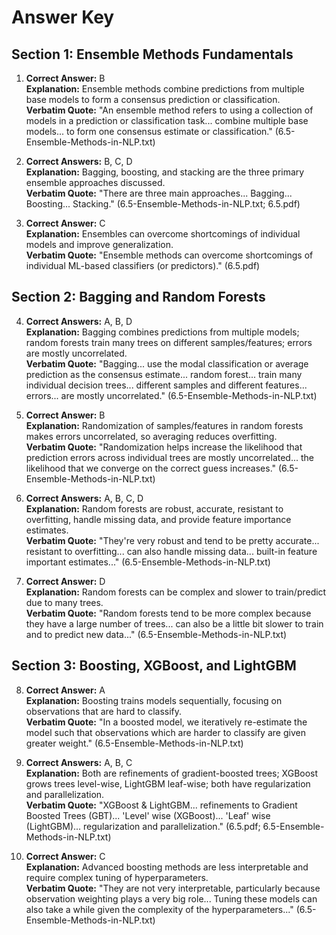 # Answer Key

## Section 1: Ensemble Methods Fundamentals

1. **Correct Answer:** B  
**Explanation:** Ensemble methods combine predictions from multiple base models to form a consensus prediction or classification.  
**Verbatim Quote:** "An ensemble method refers to using a collection of models in a prediction or classification task... combine multiple base models... to form one consensus estimate or classification." (6.5-Ensemble-Methods-in-NLP.txt)

2. **Correct Answers:** B, C, D  
**Explanation:** Bagging, boosting, and stacking are the three primary ensemble approaches discussed.  
**Verbatim Quote:** "There are three main approaches... Bagging... Boosting... Stacking." (6.5-Ensemble-Methods-in-NLP.txt; 6.5.pdf)

3. **Correct Answer:** C  
**Explanation:** Ensembles can overcome shortcomings of individual models and improve generalization.  
**Verbatim Quote:** "Ensemble methods can overcome shortcomings of individual ML-based classifiers (or predictors)." (6.5.pdf)

## Section 2: Bagging and Random Forests

4. **Correct Answers:** A, B, D  
**Explanation:** Bagging combines predictions from multiple models; random forests train many trees on different samples/features; errors are mostly uncorrelated.  
**Verbatim Quote:** "Bagging... use the modal classification or average prediction as the consensus estimate... random forest... train many individual decision trees... different samples and different features... errors... are mostly uncorrelated." (6.5-Ensemble-Methods-in-NLP.txt)

5. **Correct Answer:** B  
**Explanation:** Randomization of samples/features in random forests makes errors uncorrelated, so averaging reduces overfitting.  
**Verbatim Quote:** "Randomization helps increase the likelihood that prediction errors across individual trees are mostly uncorrelated... the likelihood that we converge on the correct guess increases." (6.5-Ensemble-Methods-in-NLP.txt)

6. **Correct Answers:** A, B, C, D  
**Explanation:** Random forests are robust, accurate, resistant to overfitting, handle missing data, and provide feature importance estimates.  
**Verbatim Quote:** "They're very robust and tend to be pretty accurate... resistant to overfitting... can also handle missing data... built-in feature important estimates..." (6.5-Ensemble-Methods-in-NLP.txt)

7. **Correct Answer:** D  
**Explanation:** Random forests can be complex and slower to train/predict due to many trees.  
**Verbatim Quote:** "Random forests tend to be more complex because they have a large number of trees... can also be a little bit slower to train and to predict new data..." (6.5-Ensemble-Methods-in-NLP.txt)

## Section 3: Boosting, XGBoost, and LightGBM

8. **Correct Answer:** A  
**Explanation:** Boosting trains models sequentially, focusing on observations that are hard to classify.  
**Verbatim Quote:** "In a boosted model, we iteratively re-estimate the model such that observations which are harder to classify are given greater weight." (6.5-Ensemble-Methods-in-NLP.txt)

9. **Correct Answers:** A, B, C  
**Explanation:** Both are refinements of gradient-boosted trees; XGBoost grows trees level-wise, LightGBM leaf-wise; both have regularization and parallelization.  
**Verbatim Quote:** "XGBoost & LightGBM... refinements to Gradient Boosted Trees (GBT)... 'Level' wise (XGBoost)... 'Leaf' wise (LightGBM)... regularization and parallelization." (6.5.pdf; 6.5-Ensemble-Methods-in-NLP.txt)

10. **Correct Answer:** C  
**Explanation:** Advanced boosting methods are less interpretable and require complex tuning of hyperparameters.  
**Verbatim Quote:** "They are not very interpretable, particularly because observation weighting plays a very big role... Tuning these models can also take a while given the complexity of the hyperparameters..." (6.5-Ensemble-Methods-in-NLP.txt)
